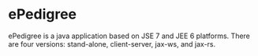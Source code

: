 # ePedigree
ePedigree is a java application based on JSE 7  and JEE 6 platforms. There are four versions: stand-alone, client-server, jax-ws, and jax-rs. 
